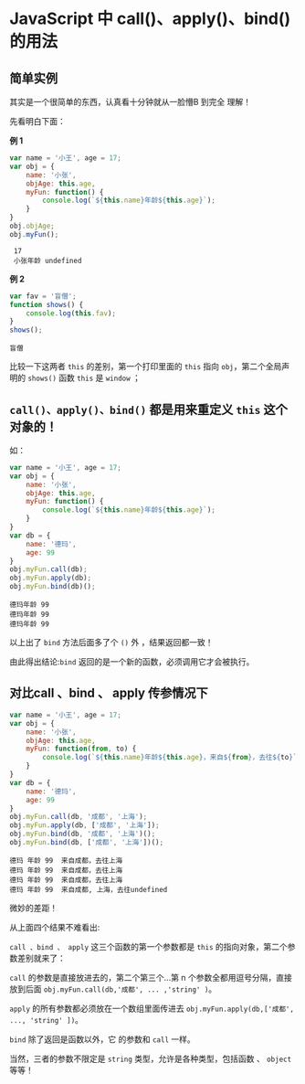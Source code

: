 # JavaScript 中 call()、apply()、bind() 的用法

## 简单实例

其实是一个很简单的东西，认真看十分钟就从一脸懵B 到完全 理解！

先看明白下面：

**例 1**

```js
var name = '小王', age = 17;
var obj = {
	name: '小张',
	objAge: this.age,
	myFun: function() {
		console.log(`${this.name}年龄${this.age}`);
	}
}
obj.objAge; 
obj.myFun();
```

```
 17
 小张年龄 undefined
```

**例 2**

```js
var fav = '盲僧';
function shows() {
	console.log(this.fav);
}
shows();
```

```
盲僧　
```

比较一下这两者 `this` 的差别，第一个打印里面的 `this` 指向 `obj`，第二个全局声明的 `shows()` 函数 `this` 是 `window` ；

## `call()、apply()、bind()` 都是用来重定义 `this` 这个对象的！

如：

```js
var name = '小王', age = 17;
var obj = {
	name: '小张',
	objAge: this.age,
	myFun: function() {
		console.log(`${this.name}年龄${this.age}`);
	}
}
var db = {
	name: '德玛',
	age: 99
}
obj.myFun.call(db);
obj.myFun.apply(db);
obj.myFun.bind(db)();
```

```
德玛年龄 99
德玛年龄 99
德玛年龄 99
```

以上出了 `bind` 方法后面多了个 `()` 外 ，结果返回都一致！

由此得出结论:`bind` 返回的是一个新的函数，必须调用它才会被执行。

## 对比call 、bind 、 apply 传参情况下

```js
var name = '小王', age = 17;
var obj = {
	name: '小张',
	objAge: this.age,
	myFun: function(from, to) {
		console.log(`${this.name}年龄${this.age}，来自${from}，去往${to}`);
	}
}
var db = {
	name: '德玛',
	age: 99
}
obj.myFun.call(db, '成都', '上海');
obj.myFun.apply(db, ['成都', '上海']);
obj.myFun.bind(db, '成都', '上海')();
obj.myFun.bind(db, ['成都', '上海'])();
```

```
德玛 年龄 99  来自成都，去往上海
德玛 年龄 99  来自成都，去往上海  
德玛 年龄 99  来自成都，去往上海
德玛 年龄 99  来自成都, 上海，去往undefined
```

微妙的差距！

从上面四个结果不难看出:

`call 、bind 、 apply` 这三个函数的第一个参数都是 `this` 的指向对象，第二个参数差别就来了：

`call` 的参数是直接放进去的，第二个第三个...第 n 个参数全都用逗号分隔，直接放到后面 `obj.myFun.call(db,'成都', ... ,'string' )`。

`apply` 的所有参数都必须放在一个数组里面传进去 `obj.myFun.apply(db,['成都', ..., 'string' ])`。

`bind` 除了返回是函数以外，它 的参数和 `call` 一样。

当然，三者的参数不限定是 `string` 类型，允许是各种类型，包括函数 、 `object` 等等！

